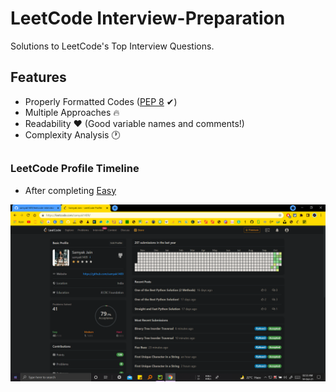 # LeetCode Interview-Preparation

Solutions to LeetCode's Top Interview Questions.

## Features

- Properly Formatted Codes ([PEP 8](https://www.python.org/dev/peps/pep-0008/) ✔)
- Multiple Approaches 🔥
- Readability ❤ (Good variable names and comments!)
- Complexity Analysis 🕐

## 

### LeetCode Profile Timeline

- After completing [Easy](Top%20Interview%20Questions/Easy)

<img src="AfterEasy.png">

